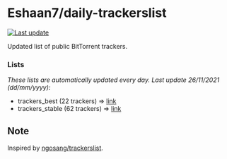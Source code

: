
# Eshaan7/daily-trackerslist 

[![Last update](https://img.shields.io/badge/Last%20update-26/11/2021-blue.svg)](#)

Updated list of public BitTorrent trackers.

### Lists
*These lists are automatically updated every day. Last update 26/11/2021 (_dd/mm/yyyy_):*

* trackers_best (22 trackers) => [link](https://raw.githubusercontent.com/eshaan7/daily-trackerslist/master/trackers_best.txt)
* trackers_stable (62 trackers) => [link](https://raw.githubusercontent.com/eshaan7/daily-trackerslist/master/trackers_stable.txt)

## Note

Inspired by [ngosang/trackerslist](https://github.com/ngosang/trackerslist).
